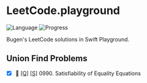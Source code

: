 # LeetCode.playground
![Language](https://img.shields.io/badge/Language-Swift%205.2-orange.svg)
![Progress](https://img.shields.io/badge/Count-1-orange.svg)

Bugen's LeetCode solutions in Swift Playground.
## Union Find Problems
- [X] 🤨 [[Q]](https://leetcode.com/problems/satisfiability-of-equality-equations/) [[S]](.././LeetCode.playground/Pages/990-Satisfiability%20of%20Equality%20Equations.xcplaygroundpage/Contents.swift) 0990. Satisfiability of Equality Equations 
